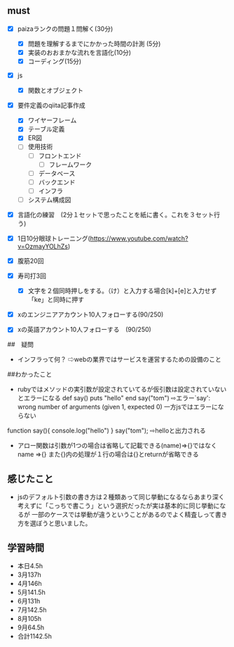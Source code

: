 
  

## must
- [x] paizaランクの問題１問解く(30分)
  - [x] 問題を理解するまでにかかった時間の計測 (5分)
  - [x] 実装のおおまかな流れを言語化(10分)
  - [x] コーディング(15分)
- [x] js
  - [x] 関数とオブジェクト
- [x] 要件定義のqiita記事作成
  - [x] ワイヤーフレーム
  - [x] テーブル定義
  - [x] ER図
  - [ ] 使用技術
    - [ ] フロントエンド
      - [ ] フレームワーク 
    - [ ] データベース
    - [ ] バックエンド
    - [ ] インフラ 
  - [ ] システム構成図
- [x] 言語化の練習　(2分１セットで思ったことを紙に書く。これを３セット行う)
- [x] 1日10分眼球トレーニング(https://www.youtube.com/watch?v=OzmayYOLhZs)
- [x] 腹筋20回
- [x] 寿司打3回
  - [x] 文字を２個同時押しをする。（け）と入力する場合[k]+[e]と入力せず「ke」と同時に押す
- [x] xのエンジニアアカウント10人フォローする(90/250)
- [x] xの英語アカウント10人フォローする　(90/250)
     

##　疑問
- インフラって何？
⇨webの業界ではサービスを運営するための設備のこと

##わかったこと
- rubyではメソッドの実引数が設定されていてるが仮引数は設定されていないとエラーになる
def say()
 puts "hello"
end
say("tom")
⇨エラー`say': wrong number of arguments (given 1, expected 0)
一方jsではエラーにならない

function say(){
    console.log("hello")
    }
    say("tom");
    ⇨helloと出力される
- アロー関数は引数が1つの場合は省略して記載できる(name)=>{}ではなくname =>{}
また{}内の処理が１行の場合は{}とreturnが省略できる


  
## 感じたこと
- jsのデフォルト引数の書き方は２種類あって同じ挙動になるならあまり深く考えずに「こっちで書こう」という選択だったが実は基本的に同じ挙動になるが
一部のケースでは挙動が違うということがあるのでよく精査しって書き方を選ぼうと思いました。


## 学習時間
  - 本日4.5h
  - 3月137h
  - 4月146h
  - 5月141.5h
  - 6月131h
  - 7月142.5h
  - 8月105h
  - 9月64.5h
  - 合計1142.5h
    







